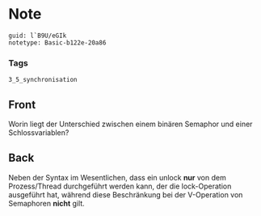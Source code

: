 # Note
```
guid: l`B9U/eGIk
notetype: Basic-b122e-20a86
```

### Tags
```
3_5_synchronisation
```

## Front
Worin liegt der Unterschied zwischen einem binären Semaphor und einer Schlossvariablen?

## Back
Neben der Syntax im Wesentlichen, dass ein unlock <b>nur</b> von
dem Prozess/Thread durchgeführt werden kann, der die lock-Operation
ausgeführt hat, während diese Beschränkung bei der V-Operation von
Semaphoren <b>nicht</b> gilt.
